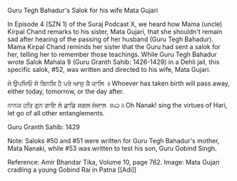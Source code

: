 Guru Tegh Bahadur's Salok for his wife Mata Gujari

In Episode 4 (SZN 1) of the Suraj Podcast X, we heard how Mama (uncle) Kirpal Chand remarks to his sister, Mata Gujari, that she shouldn't remain sad after hearing of the passing of her husband (Guru Tegh Bahadur). Mama Kirpal Chand reminds her sister that the Guru had sent a salok for her, telling her to remember those teachings. While Guru Tegh Bahadur wrote Salok Mahala 9 (Guru Granth Sahib: 1426-1429) in a Dehli jail, this specific salok, #52, was written and directed to his wife, Mata Gujari. 

ਜੋ ਉਪਜਿਓ ਸੋ ਬਿਨਸਿ ਹੈ ਪਰੋ ਆਜੁ ਕੈ ਕਾਲਿ ॥
Whoever has taken birth will pass away, either today, tomorrow, or the day after. 

ਨਾਨਕ ਹਰਿ ਗੁਨ ਗਾਇ ਲੇ ਛਾਡਿ ਸਗਲ ਜੰਜਾਲ ॥੫੨॥
Oh Nanak! sing the virtues of Hari, let go of all other entanglements.

Guru Granth Sahib: 1429 

Note: Saloks #50 and #51 were written for Guru Tegh Bahadur's mother, Mata Nanaki, while #53 was written to test his son, Guru Gobind Singh.  

Reference: Amir Bhandar Tika, Volume 10, page 762. 
Image: Mata Gujari cradling a young Gobind Rai in Patna 
[[Adi]]
